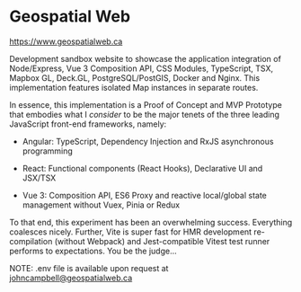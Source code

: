 # Geospatial Web

https://www.geospatialweb.ca

Development sandbox website to showcase the application integration of Node/Express, Vue 3 Composition API, CSS Modules, TypeScript, TSX, Mapbox GL, Deck.GL, PostgreSQL/PostGIS, Docker and Nginx. This implementation features isolated Map instances in separate routes.

In essence, this implementation is a Proof of Concept and MVP Prototype that embodies what I *consider* to be the major tenets of the three leading JavaScript front-end frameworks, namely:

* Angular: TypeScript, Dependency Injection and RxJS asynchronous programming

* React: Functional components (React Hooks), Declarative UI and JSX/TSX

* Vue 3: Composition API, ES6 Proxy and reactive local/global state management without Vuex, Pinia or Redux

To that end, this experiment has been an overwhelming success. Everything coalesces nicely. Further, Vite is super fast for HMR development re-compilation (without Webpack) and Jest-compatible Vitest test runner performs to expectations. You be the judge...

NOTE: .env file is available upon request at johncampbell@geospatialweb.ca
